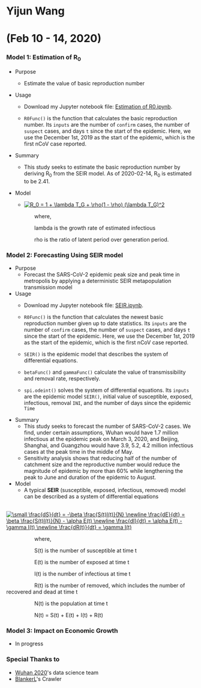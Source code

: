 # Yijun Wang 
# (Feb 10 - 14, 2020)
### Model 1: Estimation of R<sub>0</sub>
- Purpose
  * Estimate the value of basic reproduction number
- Usage
  * Download my Jupyter notebook file: [Estimation of R0.ipynb](https://github.com/yijunwang0805/YijunWang/blob/master/Estimation%20of%20R0_Yijun/Estimation%20of%20R0.ipynb).
  
  * ```R0Func()``` is the function that calculates the basic reproduction number. Its ```inputs``` are the number of ```confirm``` cases, the number of ```suspect``` cases, and days ```t``` since the start of the epidemic. Here, we use the December 1st, 2019 as the start of the epidemic, which is the first nCoV case reported. 

- Summary
  * This study seeks to estimate the basic reproduction number by deriving R<sub>0</sub> from the SEIR model. As of 2020-02-14, R<sub>0</sub> is estimated to be 2.41.
- Model
  * <a href="https://www.codecogs.com/eqnedit.php?latex=R_0&space;=&space;1&space;&plus;&space;\lambda&space;T_G&space;&plus;&space;\rho(1&space;-&space;\rho)&space;(\lambda&space;T_G)^2" target="_blank"><img src="https://latex.codecogs.com/gif.latex?R_0&space;=&space;1&space;&plus;&space;\lambda&space;T_G&space;&plus;&space;\rho(1&space;-&space;\rho)&space;(\lambda&space;T_G)^2" title="R_0 = 1 + \lambda T_G + \rho(1 - \rho) (\lambda T_G)^2" /></a>
  
&nbsp;&nbsp;&nbsp;&nbsp;&nbsp;&nbsp;&nbsp;&nbsp;&nbsp;&nbsp;&nbsp;&nbsp;&nbsp;&nbsp;&nbsp;&nbsp;&nbsp;&nbsp; where,

&nbsp;&nbsp;&nbsp;&nbsp;&nbsp;&nbsp;&nbsp;&nbsp;&nbsp;&nbsp;&nbsp;&nbsp;&nbsp;&nbsp;&nbsp;&nbsp;&nbsp;&nbsp;  lambda is the growth rate of estimated infectious

&nbsp;&nbsp;&nbsp;&nbsp;&nbsp;&nbsp;&nbsp;&nbsp;&nbsp;&nbsp;&nbsp;&nbsp;&nbsp;&nbsp;&nbsp;&nbsp;&nbsp;&nbsp;  rho is the ratio of latent period over generation period.
  
### Model 2: Forecasting Using SEIR model
- Purpose
  * Forecast the SARS-CoV-2 epidemic peak size and peak time in metropolis by applying a deterministic SEIR metapopulation transmission model
- Usage
  * Download my Jupyter notebook file: [SEIR.ipynb](https://github.com/yijunwang0805/YijunWang/blob/master/SEIR%20Forecast_Yijun%20Wang%20%26%20Owen%20Xu/SEIR.ipynb).
  
  * ```R0Func()``` is the function that calculates the newest basic reproduction number given up to date statistics. Its ```inputs``` are the number of ```confirm``` cases, the number of ```suspect``` cases, and days ```t``` since the start of the epidemic. Here, we use the December 1st, 2019 as the start of the epidemic, which is the first nCoV case reported. 
  * ```SEIR()``` is the epidemic model that describes the system of differential equations.
  * ```betaFunc()``` and ```gammaFunc()``` calculate the value of transmissibility and removal rate, respectively.
  * ```spi.odeint()``` solves the system of differential equations. Its ```inputs``` are the epidemic model ```SEIR()```, initial value of susceptible, exposed, infectious, removal ```INI```, and the number of days since the epidemic ```Time```
- Summary
  * This study seeks to forecast the number of SARS-CoV-2 cases. We find, under certain assumptions, Wuhan would have 1.7 million infectious at the epidemic peak on March 3, 2020, and Beijing, Shanghai, and Guangzhou would have 3.9, 5.2, 4.2 million infectious cases at the peak time in the middle of May. 
  * Sensitivity analysis shows that reducing half of the number of catchment size and the reproductive number would reduce the magnitude of epidemic by more than 60% while lengthening the peak to June and duration of the epidemic to August.
- Model
  * A typical **SEIR** (susceptible, exposed, infectious, removed) model can be described as a system of differential equations

&nbsp;&nbsp;&nbsp;&nbsp;&nbsp;&nbsp;&nbsp;&nbsp;&nbsp;&nbsp;&nbsp;&nbsp;&nbsp;&nbsp;&nbsp;&nbsp;&nbsp;&nbsp;  <a href="https://www.codecogs.com/eqnedit.php?latex=\small&space;\frac{dS}{dt}&space;=&space;-\beta&space;frac{S(t)I(t)}{N}&space;\newline&space;\frac{dE}{dt}&space;=&space;\beta&space;\frac{S(t)I(t)}{N}&space;-&space;\alpha&space;E(t)&space;\newline&space;\frac{dI}{dt}&space;=&space;\alpha&space;E(t)&space;-&space;\gamma&space;I(t)&space;\newline&space;\frac{dR(t)}{dt}&space;=&space;\gamma&space;I(t)" target="_blank"><img src="https://latex.codecogs.com/gif.latex?\small&space;\frac{dS}{dt}&space;=&space;-\beta&space;\frac{S(t)I(t)}{N}&space;\newline&space;\frac{dE}{dt}&space;=&space;\beta&space;\frac{S(t)I(t)}{N}&space;-&space;\alpha&space;E(t)&space;\newline&space;\frac{dI}{dt}&space;=&space;\alpha&space;E(t)&space;-&space;\gamma&space;I(t)&space;\newline&space;\frac{dR(t)}{dt}&space;=&space;\gamma&space;I(t)" title="\small \frac{dS}{dt} = -\beta \frac{S(t)I(t)}{N} \newline \frac{dE}{dt} = \beta \frac{S(t)I(t)}{N} - \alpha E(t) \newline \frac{dI}{dt} = \alpha E(t) - \gamma I(t) \newline \frac{dR(t)}{dt} = \gamma I(t)" /></a>

   &nbsp;&nbsp;&nbsp;&nbsp;&nbsp;&nbsp;&nbsp;&nbsp;&nbsp;&nbsp;&nbsp;&nbsp;&nbsp;&nbsp;&nbsp;&nbsp;&nbsp;&nbsp; where,
   
   &nbsp;&nbsp;&nbsp;&nbsp;&nbsp;&nbsp;&nbsp;&nbsp;&nbsp;&nbsp;&nbsp;&nbsp;&nbsp;&nbsp;&nbsp;&nbsp;&nbsp;&nbsp; S(t) is the number of susceptible at time t

   &nbsp;&nbsp;&nbsp;&nbsp;&nbsp;&nbsp;&nbsp;&nbsp;&nbsp;&nbsp;&nbsp;&nbsp;&nbsp;&nbsp;&nbsp;&nbsp;&nbsp;&nbsp; E(t) is the number of exposed at time t

   &nbsp;&nbsp;&nbsp;&nbsp;&nbsp;&nbsp;&nbsp;&nbsp;&nbsp;&nbsp;&nbsp;&nbsp;&nbsp;&nbsp;&nbsp;&nbsp;&nbsp;&nbsp; I(t) is the number of infectious at time t

   &nbsp;&nbsp;&nbsp;&nbsp;&nbsp;&nbsp;&nbsp;&nbsp;&nbsp;&nbsp;&nbsp;&nbsp;&nbsp;&nbsp;&nbsp;&nbsp;&nbsp;&nbsp; R(t) is the number of removed, which includes the number of recovered and dead at time t

   &nbsp;&nbsp;&nbsp;&nbsp;&nbsp;&nbsp;&nbsp;&nbsp;&nbsp;&nbsp;&nbsp;&nbsp;&nbsp;&nbsp;&nbsp;&nbsp;&nbsp;&nbsp; N(t) is the population at time t

   &nbsp;&nbsp;&nbsp;&nbsp;&nbsp;&nbsp;&nbsp;&nbsp;&nbsp;&nbsp;&nbsp;&nbsp;&nbsp;&nbsp;&nbsp;&nbsp;&nbsp;&nbsp; N(t) = S(t) + E(t) + I(t) + R(t)

### Model 3: Impact on Economic Growth
- In progress


### Special Thanks to 
- [Wuhan 2020](https://github.com/wuhan2020/nCov-2019-data-science)'s data science team
- [BlankerL](https://github.com/BlankerL/DXY-COVID-19-Crawler)'s Crawler

